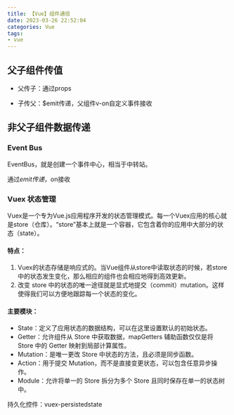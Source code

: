 ```yaml
---
title: 【Vue】组件通信
date: 2023-03-26 22:52:04
categories: Vue
tags: 
- vue
---
```

## 父子组件传值

- 父传子：通过props

- 子传父：$emit传递，父组件v-on自定义事件接收

<!-- more -->

## 非父子组件数据传递

### Event Bus

EventBus，就是创建一个事件中心，相当于中转站。

通过$emit传递，$on接收

### Vuex 状态管理
Vuex是一个专为Vue.js应用程序开发的状态管理模式。每一个Vuex应用的核心就是store（仓库）。“store”基本上就是一个容器，它包含着你的应用中大部分的状态（state）。

#### 特点：

1. Vuex的状态存储是响应式的。当Vue组件从store中读取状态的时候，若store中的状态发生变化，那么相应的组件也会相应地得到高效更新。
2. 改变 store 中的状态的唯一途径就是显式地提交（commit）mutation。这样使得我们可以方便地跟踪每一个状态的变化。

#### 主要模块：

* State：定义了应用状态的数据结构，可以在这里设置默认的初始状态。
* Getter：允许组件从 Store 中获取数据，mapGetters 辅助函数仅仅是将 Store 中的 Getter 映射到局部计算属性。
* Mutation：是唯一更改 Store 中状态的方法，且必须是同步函数。
* Action：用于提交 Mutation，而不是直接变更状态，可以包含任意异步操作。
* Module：允许将单一的 Store 拆分为多个 Store 且同时保存在单一的状态树中。

持久化控件：vuex-persistedstate

